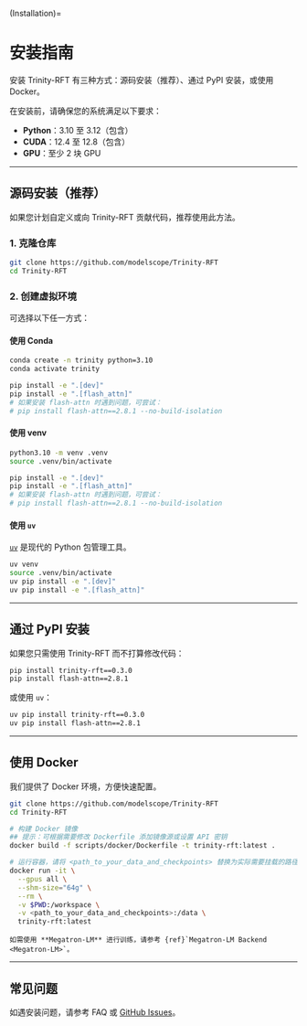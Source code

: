 (Installation)=
# 安装指南

安装 Trinity-RFT 有三种方式：源码安装（推荐）、通过 PyPI 安装，或使用 Docker。

在安装前，请确保您的系统满足以下要求：

- **Python**：3.10 至 3.12（包含）
- **CUDA**：12.4 至 12.8（包含）
- **GPU**：至少 2 块 GPU

---

## 源码安装（推荐）

如果您计划自定义或向 Trinity-RFT 贡献代码，推荐使用此方法。

### 1. 克隆仓库

```bash
git clone https://github.com/modelscope/Trinity-RFT
cd Trinity-RFT
```

### 2. 创建虚拟环境

可选择以下任一方式：

#### 使用 Conda

```bash
conda create -n trinity python=3.10
conda activate trinity

pip install -e ".[dev]"
pip install -e ".[flash_attn]"
# 如果安装 flash-attn 时遇到问题，可尝试：
# pip install flash-attn==2.8.1 --no-build-isolation
```

#### 使用 venv

```bash
python3.10 -m venv .venv
source .venv/bin/activate

pip install -e ".[dev]"
pip install -e ".[flash_attn]"
# 如果安装 flash-attn 时遇到问题，可尝试：
# pip install flash-attn==2.8.1 --no-build-isolation
```

#### 使用 `uv`

[`uv`](https://github.com/astral-sh/uv) 是现代的 Python 包管理工具。

```bash
uv venv
source .venv/bin/activate
uv pip install -e ".[dev]"
uv pip install -e ".[flash_attn]"
```

---

## 通过 PyPI 安装

如果您只需使用 Trinity-RFT 而不打算修改代码：

```bash
pip install trinity-rft==0.3.0
pip install flash-attn==2.8.1
```

或使用 `uv`：

```bash
uv pip install trinity-rft==0.3.0
uv pip install flash-attn==2.8.1
```

---

## 使用 Docker

我们提供了 Docker 环境，方便快速配置。

```bash
git clone https://github.com/modelscope/Trinity-RFT
cd Trinity-RFT

# 构建 Docker 镜像
## 提示：可根据需要修改 Dockerfile 添加镜像源或设置 API 密钥
docker build -f scripts/docker/Dockerfile -t trinity-rft:latest .

# 运行容器，请将 <path_to_your_data_and_checkpoints> 替换为实际需要挂载的路径
docker run -it \
  --gpus all \
  --shm-size="64g" \
  --rm \
  -v $PWD:/workspace \
  -v <path_to_your_data_and_checkpoints>:/data \
  trinity-rft:latest
```

```{note}
如需使用 **Megatron-LM** 进行训练，请参考 {ref}`Megatron-LM Backend <Megatron-LM>`。
```

---

## 常见问题

如遇安装问题，请参考 FAQ 或 [GitHub Issues](https://github.com/modelscope/Trinity-RFT/issues)。
